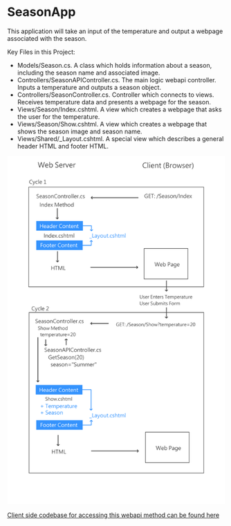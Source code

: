 # SeasonApp

This application will take an input of the temperature and output a webpage associated with the season.

Key Files in this Project:

- Models/Season.cs. A class which holds information about a season, including the season name and associated image.
- Controllers/SeasonAPIController.cs. The main logic webapi controller. Inputs a temperature and outputs a season object.
- Controllers/SeasonController.cs. Controller which connects to views. Receives temperature data and presents a webpage for the season.
- Views/Season/Index.cshtml. A view which creates a webpage that asks the user for the temperature.
- Views/Season/Show.cshtml. A view which creates a webpage that shows the season image and season name. 
- Views/Shared/\_Layout.cshtml. A special view which describes a general header HTML and footer HTML. 

![Diagram Depicting the flow of information](https://github.com/christinebittle/SeasonApp/blob/master/SeasonApp/Content/images/server_rendered_pages.png)

[Client side codebase for accessing this webapi method can be found here](https://github.com/christinebittle/seasonapp_xhr)
